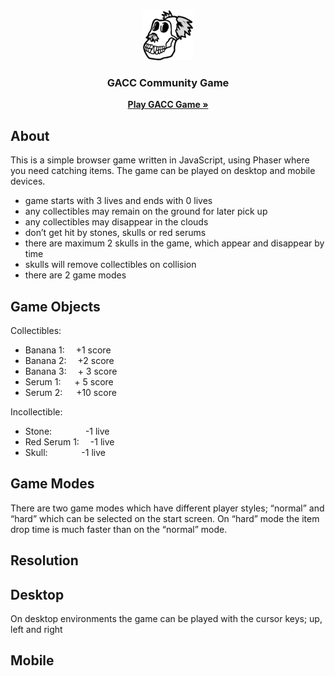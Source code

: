 <div align="center">
  
  <img src="assets/images/skull.png" alt="skull" width="80" height="80">
  
  <h3 align="center">GACC Community Game</h3>
  
  <p align="center">
    <a href="https://b0x182.github.io/GACCgame/"><strong>Play GACC Game »</strong></a>
  </p>
  
</div>


## About 

This is a simple browser game written in JavaScript, using Phaser where you need catching items.
The game can be played on desktop and mobile devices. 

* game starts with 3 lives and ends with 0 lives
* any collectibles may remain on the ground for later pick up
* any collectibles may disappear in the clouds
* don’t get hit by stones, skulls or red serums
* there are maximum 2 skulls in the game, which appear and disappear by time
* skulls will remove collectibles on collision
* there are 2 game modes


## Game Objects

Collectibles: 
* Banana 1:&emsp;	        +1 score
* Banana 2:&emsp;  	      +2 score
* Banana 3:&emsp; 	      + 3 score
* Serum 1:&nbsp;&emsp;		+ 5 score
* Serum 2:&nbsp;&emsp; 		+10 score

Incollectible:
* Stone:&emsp;&nbsp;&nbsp;&emsp;&emsp;	-1 live
* Red Serum 1:&emsp;            -1 live
* Skull:&emsp;&nbsp;&nbsp;&emsp;&emsp; -1 live

## Game Modes

There are two game modes which have different player styles; “normal” and “hard” which can be selected on the start screen. On “hard” mode the item drop time is much faster than on the “normal” mode.


## Resolution

## Desktop

On desktop environments the game can be played with the cursor keys; up, left and right


## Mobile 

